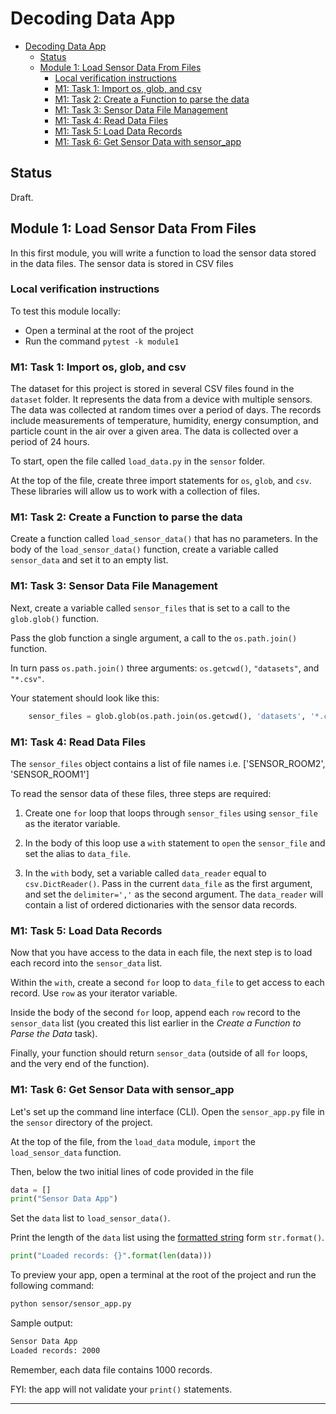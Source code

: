 # Decoding Data App

- [Decoding Data App](#decoding-data-app)
  - [Status](#status)
  - [Module 1: Load Sensor Data From Files](#module-1-load-sensor-data-from-files)
    - [Local verification instructions](#local-verification-instructions)
    - [M1: Task 1: Import os, glob, and csv](#m1-task-1-import-os-glob-and-csv)
    - [M1: Task 2: Create a Function to parse the data](#m1-task-2-create-a-function-to-parse-the-data)
    - [M1: Task 3: Sensor Data File Management](#m1-task-3-sensor-data-file-management)
    - [M1: Task 4: Read Data Files](#m1-task-4-read-data-files)
    - [M1: Task 5: Load Data Records](#m1-task-5-load-data-records)
    - [M1: Task 6: Get Sensor Data with sensor_app](#m1-task-6-get-sensor-data-with-sensorapp)

## Status

Draft.

## Module 1: Load Sensor Data From Files

In this first module, you will write a function to load the sensor data stored in the data files. The sensor data is stored in CSV files

### Local verification instructions

To test this module locally:

- Open a terminal at the root of the project
- Run the command `pytest -k module1`

### M1: Task 1: Import os, glob, and csv

[//]:# (@pytest.mark.test_load_data_import_module1)

The dataset for this project is stored in several CSV files found in the `dataset` folder. It represents the data from a device with multiple sensors. The data was collected at random times over a period of days. The records include measurements of temperature, humidity, energy consumption, and particle count in the air over a given area. The data is collected over a period of 24 hours.  

To start, open the file called `load_data.py` in the `sensor` folder.

At the top of the file, create three import statements for `os`, `glob`, and `csv`. These libraries will allow us to work with a collection of files.

### M1: Task 2: Create a Function to parse the data

[//]:# (@pytest.mark.test_load_data_load_sensor_func_module1)

Create a function called `load_sensor_data()` that has no parameters.
In the body of the `load_sensor_data()` function, create a variable called `sensor_data` and set it to an empty list.

### M1: Task 3: Sensor Data File Management

[//]:# (@pytest.mark.test_load_data_sensor_files_module1)

Next, create a variable called `sensor_files` that is set to a call to the `glob.glob()` function.

Pass the glob function a single argument, a call to the `os.path.join()` function.

In turn pass `os.path.join()` three arguments: `os.getcwd()`, `"datasets"`, and `"*.csv"`.

Your statement should look like this:

```python
    sensor_files = glob.glob(os.path.join(os.getcwd(), 'datasets', '*.csv'))
```

### M1: Task 4: Read Data Files

[//]:# (@pytest.mark.test_load_data_read_files_module1)

The `sensor_files` object contains a list of file names i.e. ['SENSOR_ROOM2', 'SENSOR_ROOM1']

To read the sensor data of these files, three steps are required:

1) Create one `for` loop that loops through `sensor_files` using `sensor_file` as the iterator variable.

2) In the body of this loop use a `with` statement to `open` the `sensor_file` and set the alias to `data_file`.

3) In the `with` body, set a variable called `data_reader` equal to `csv.DictReader()`. Pass in the current `data_file` as the first argument, and set the `delimiter=','` as the second argument. The `data_reader` will contain a list of ordered dictionaries with the sensor data records.

### M1: Task 5: Load Data Records

[//]:# (@pytest.mark.test_load_data_load_recs_module1)

Now that you have access to the data in each file, the next step is to load each record into the `sensor_data` list.

Within the `with`, create a second `for` loop to `data_file` to get access to each record. Use `row` as your iterator variable.

Inside the body of the second `for` loop, append each `row` record to the `sensor_data` list (you created this list earlier in the _Create a Function to Parse the Data_ task).

Finally, your function should return `sensor_data` (outside of all `for` loops, and the very end of the function).

### M1: Task 6: Get Sensor Data with sensor_app

[//]:# (@pytest.mark.test_sensor_app_load_data_return_module1)

Let's set up the command line interface (CLI). Open the `sensor_app.py` file in the `sensor` directory of the project.

At the top of the file, from the `load_data` module, `import` the `load_sensor_data` function.

Then, below the two initial lines of code provided in the file

```python
data = []
print("Sensor Data App")
```

Set the `data` list to `load_sensor_data()`.

Print the length of the `data` list using the [formatted string](https://docs.python.org/3/library/string.html#formatstrings) form  `str.format()`.

```python
print("Loaded records: {}".format(len(data)))
```

To preview your app, open a terminal at the root of the project and run the following command:

```bash
python sensor/sensor_app.py
```

Sample output:

```bash
Sensor Data App
Loaded records: 2000
```

Remember, each data file contains 1000 records.

FYI: the app will not validate your `print()` statements.

---
